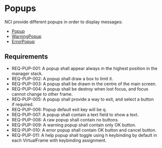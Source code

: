 # Popups

NCI provide different popups in order to display messages:

* [Popup](compound/popup)
* [WarningPopup](buttons/warningpopup)
* [ErrorPopup](buttons/errorpopup)

## Requirements

* REQ-PUP-001: A popup shall appear always in the highest position in the manager stack.
* REQ-PUP-002: A popup shall draw a box to limit it.
* REQ-PUP-003: A popup shall be drawn in the centre of the main screen.
* REQ-PUP-004: A popup shall be destroy when lost focus, and focus cannot change to other frame.
* REQ-PUP-005: A popup shall provide a way to exit, and select a button if required.
* REQ-PUP-006: Popup default exit key will be q.
* REQ-PUP-007: A popup shall contain a text field to show a text.
* REQ-PUP-008: A raw popup shall contain no buttons.
* REQ-PUP-009: A warning popup shall contain only OK button.
* REQ-PUP-010: A error popup shall contain OK button and cancel button.
* REQ-PUP-011: A help popup shall toggle using h keybinding by default in each VirtualFrame with keybinding assignment.